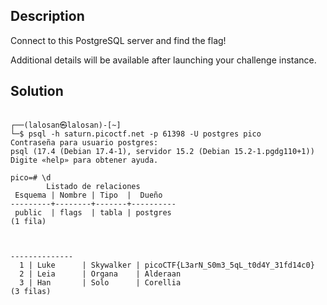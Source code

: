 
## Description

Connect to this PostgreSQL server and find the flag!

Additional details will be available after launching your challenge instance.

## Solution


```

┌──(lalosan㉿lalosan)-[~]
└─$ psql -h saturn.picoctf.net -p 61398 -U postgres pico
Contraseña para usuario postgres: 
psql (17.4 (Debian 17.4-1), servidor 15.2 (Debian 15.2-1.pgdg110+1))
Digite «help» para obtener ayuda.

pico=# \d
        Listado de relaciones
 Esquema | Nombre | Tipo  |  Dueño   
---------+--------+-------+----------
 public  | flags  | tabla | postgres
(1 fila)



--------------
  1 | Luke      | Skywalker | picoCTF{L3arN_S0m3_5qL_t0d4Y_31fd14c0}
  2 | Leia      | Organa    | Alderaan
  3 | Han       | Solo      | Corellia
(3 filas)


```